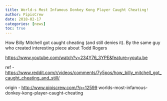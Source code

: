 ```yaml
---
title: World-s Most Infamous Donkey Kong Player Caught Cheating!
author: PipisCrew
date: 2018-02-17
categories: [news]
toc: true
---
```


How Billy Mitchell got caught cheating (and still denies it). By the same guy who created interesting piece about Todd Rogers

https://www.youtube.com/watch?v=234Y76_3YPE&feature=youtu.be

ref - https://www.reddit.com/r/videos/comments/7y5pos/how_billy_mitchell_got_caught_cheating_and_still/

origin - http://www.pipiscrew.com/?p=12599 worlds-most-infamous-donkey-kong-player-caught-cheating